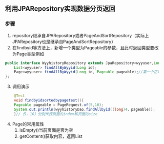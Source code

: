 ## 利用JPARepository实现数据分页返回
### 步骤
1. repository继承自JPARepository或者PageAndSortRepository（实际上JPARepository也是继承自PageAndSortRepository）
2. 在findbyid等方法上，新增一个类型为Pageable的参数，且此时返回类型要改为Page类型例如  
```java
public interface WyyhistoryRepository extends JpaRepository<wyyuser,Long> {
    List<wyyuser> findAllByWyyid(Long id);
    Page<wyyuser> findAllByWyyid(Long id, Pageable pageable);//第一个正常返回list，第二个函数则可以根据参数返回page<wyyuser>
};
```
3. 调用演示
```java
    @Test
    void findbyidsortedbypagetest(){
    Pageable pageable = PageRequest.of(5,10);
    System.out.println(wyyhistoryDao.findAllbyid((long)4，pageable));
    }//（5，10）分别代表页面的index和页面的size
```
4. Page的常用属性
   1. isEmpty()当前页面是否为空
   2. getContent()获取内容，返回List